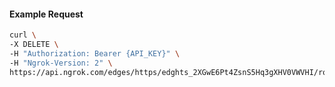 <!-- Code generated for API Clients. DO NOT EDIT. -->

#### Example Request

```bash
curl \
-X DELETE \
-H "Authorization: Bearer {API_KEY}" \
-H "Ngrok-Version: 2" \
https://api.ngrok.com/edges/https/edghts_2XGwE6Pt4ZsnS5Hq3gXHV0VWVHI/routes/edghtsrt_2XGwE6h3wfbVgW7aVmuB1CeZOPj/webhook_verification
```
